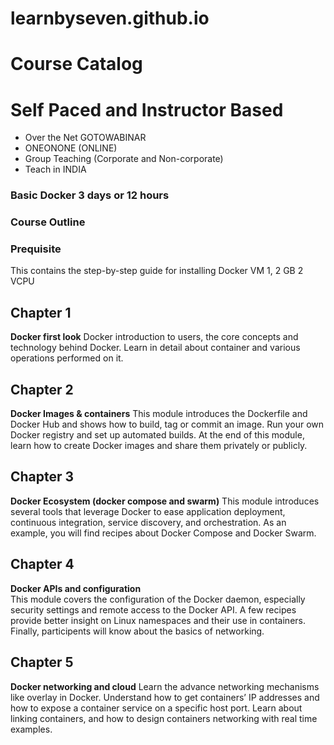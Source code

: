 # learnbyseven.github.io
# Course Catalog
# Self Paced and Instructor Based
- Over the Net GOTOWABINAR
- ONEONONE (ONLINE) 
- Group Teaching (Corporate and Non-corporate)
- Teach in INDIA 

### Basic Docker 3 days or 12 hours 
### Course Outline 
### Prequisite 
This contains the step-by-step guide for installing Docker 
VM 1, 2 GB 2 VCPU
## Chapter 1
**Docker first look**
Docker introduction to users, the core concepts and technology behind Docker. Learn in detail about container and various operations performed on it.

## Chapter 2 
**Docker Images & containers**
This module introduces the Dockerfile and Docker Hub and shows how to build, tag or commit an image. Run your own Docker registry and set up automated builds. At the end of this module, learn how to create Docker images and share them privately or publicly.

## Chapter 3
**Docker Ecosystem (docker compose and swarm)** 
This module introduces several tools that leverage Docker to ease application deployment, continuous integration, service discovery, and orchestration. As an example, you will find recipes about Docker Compose and Docker Swarm.

## Chapter 4
**Docker APIs and configuration**  
This module covers the configuration of the Docker daemon, especially security settings and remote access to the Docker API. A few recipes provide better insight on Linux namespaces and their use in containers. Finally, participents will know about the basics of networking.

## Chapter 5
**Docker networking and cloud** 
Learn the advance networking mechanisms like overlay in Docker. Understand how to get containers’ IP addresses and how to expose a container service on a specific host port. Learn about linking containers, and how to design containers networking with real time examples. 

